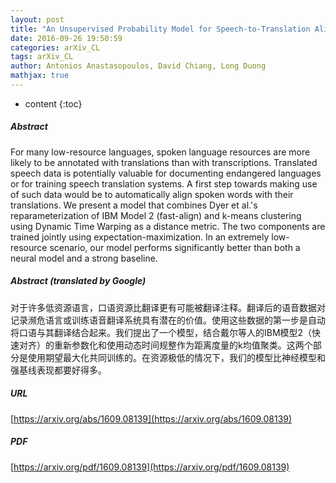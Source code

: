 ```yaml
---
layout: post
title: "An Unsupervised Probability Model for Speech-to-Translation Alignment of Low-Resource Languages"
date: 2016-09-26 19:50:59
categories: arXiv_CL
tags: arXiv_CL
author: Antonios Anastasopoulos, David Chiang, Long Duong
mathjax: true
---
```


* content
{:toc}

##### Abstract
For many low-resource languages, spoken language resources are more likely to be annotated with translations than with transcriptions. Translated speech data is potentially valuable for documenting endangered languages or for training speech translation systems. A first step towards making use of such data would be to automatically align spoken words with their translations. We present a model that combines Dyer et al.'s reparameterization of IBM Model 2 (fast-align) and k-means clustering using Dynamic Time Warping as a distance metric. The two components are trained jointly using expectation-maximization. In an extremely low-resource scenario, our model performs significantly better than both a neural model and a strong baseline.

##### Abstract (translated by Google)
对于许多低资源语言，口语资源比翻译更有可能被翻译注释。翻译后的语音数据对记录濒危语言或训练语音翻译系统具有潜在的价值。使用这些数据的第一步是自动将口语与其翻译结合起来。我们提出了一个模型，结合戴尔等人的IBM模型2（快速对齐）的重新参数化和使用动态时间规整作为距离度量的k均值聚类。这两个部分是使用期望最大化共同训练的。在资源极低的情况下，我们的模型比神经模型和强基线表现都要好得多。

##### URL
[https://arxiv.org/abs/1609.08139](https://arxiv.org/abs/1609.08139)

##### PDF
[https://arxiv.org/pdf/1609.08139](https://arxiv.org/pdf/1609.08139)

